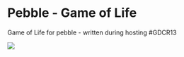 Pebble - Game of Life
=================

Game of Life for pebble - written during hosting #GDCR13

![](https://raw.github.com/yonbergman/pebble-gameoflife/master/a085d7f925861e9a560fe3aee13d3c97.gif)
